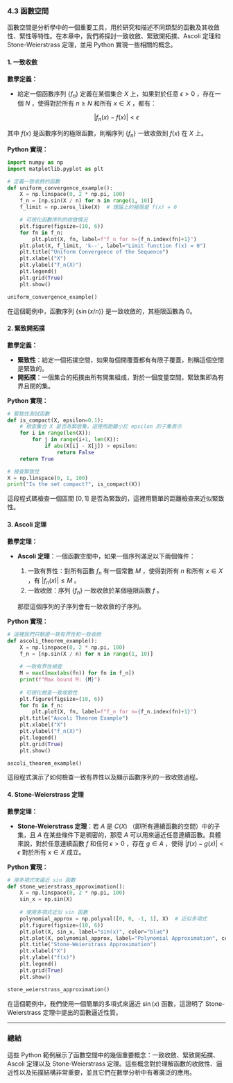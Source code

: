 ### 4.3 函數空間

函數空間是分析學中的一個重要工具，用於研究和描述不同類型的函數及其收斂性、緊性等特性。在本章中，我們將探討一致收斂、緊致開拓撲、Ascoli 定理和 Stone-Weierstrass 定理，並用 Python 實現一些相關的概念。

#### 1. 一致收斂

**數學定義：**
- 給定一個函數序列  $`\{f_n\}`$  定義在某個集合  $`X`$  上，如果對於任意  $`\epsilon > 0`$ ，存在一個  $`N`$ ，使得對於所有  $`n \geq N`$  和所有  $`x \in X`$ ，都有：
  
```math
|f_n(x) - f(x)| < \epsilon
```

  其中  $`f(x)`$  是函數序列的極限函數，則稱序列  $`\{f_n\}`$  一致收斂到  $`f(x)`$  在  $`X`$  上。

**Python 實現：**

```python
import numpy as np
import matplotlib.pyplot as plt

# 定義一致收斂的函數
def uniform_convergence_example():
    X = np.linspace(0, 2 * np.pi, 100)
    f_n = [np.sin(X / n) for n in range(1, 10)]
    f_limit = np.zeros_like(X)  # 理論上的極限是 f(x) = 0

    # 可視化函數序列的收斂情況
    plt.figure(figsize=(10, 6))
    for fn in f_n:
        plt.plot(X, fn, label=f"f_n for n={f_n.index(fn)+1}")
    plt.plot(X, f_limit, 'k--', label="Limit function f(x) = 0")
    plt.title("Uniform Convergence of the Sequence")
    plt.xlabel("X")
    plt.ylabel("f_n(X)")
    plt.legend()
    plt.grid(True)
    plt.show()

uniform_convergence_example()
```

在這個範例中，函數序列  $`\{ \sin(x / n) \}`$  是一致收斂的，其極限函數為 0。

#### 2. 緊致開拓撲

**數學定義：**
- **緊致性**：給定一個拓撲空間，如果每個開覆蓋都有有限子覆蓋，則稱這個空間是緊致的。
- **開拓撲**：一個集合的拓撲由所有開集組成，對於一個度量空間，緊致集即為有界且閉的集。

**Python 實現：**

```python
# 緊致性測試函數
def is_compact(X, epsilon=0.1):
    # 檢查集合 X 是否為緊致集，這裡用距離小於 epsilon 的子集表示
    for i in range(len(X)):
        for j in range(i+1, len(X)):
            if abs(X[i] - X[j]) > epsilon:
                return False
    return True

# 檢查緊致性
X = np.linspace(0, 1, 100)
print("Is the set compact?", is_compact(X))
```

這段程式碼檢查一個區間  $`[0, 1]`$  是否為緊致的，這裡用簡單的距離檢查來近似緊致性。

#### 3. Ascoli 定理

**數學定理：**
- **Ascoli 定理**：一個函數空間中，如果一個序列滿足以下兩個條件：
  1. 一致有界性：對所有函數  $`f_n`$  有一個常數  $`M`$ ，使得對所有  $`n`$  和所有  $`x \in X`$ ，有  $`|f_n(x)| \leq M`$ 。
  2. 一致收斂：序列  $`\{f_n\}`$  一致收斂於某個極限函數  $`f`$ 。
  
  那麼這個序列的子序列會有一致收斂的子序列。

**Python 實現：**

```python
# 這裡我們只驗證一致有界性和一致收斂
def ascoli_theorem_example():
    X = np.linspace(0, 2 * np.pi, 100)
    f_n = [np.sin(X / n) for n in range(1, 10)]
    
    # 一致有界性檢查
    M = max([max(abs(fn)) for fn in f_n])
    print(f"Max bound M: {M}")
    
    # 可視化檢查一致收斂性
    plt.figure(figsize=(10, 6))
    for fn in f_n:
        plt.plot(X, fn, label=f"f_n for n={f_n.index(fn)+1}")
    plt.title("Ascoli Theorem Example")
    plt.xlabel("X")
    plt.ylabel("f_n(X)")
    plt.legend()
    plt.grid(True)
    plt.show()

ascoli_theorem_example()
```

這段程式演示了如何檢查一致有界性以及顯示函數序列的一致收斂過程。

#### 4. Stone-Weierstrass 定理

**數學定理：**
- **Stone-Weierstrass 定理**：若  $`A`$  是  $`C(X)`$ （即所有連續函數的空間）中的子集，且  $`A`$  在某些條件下是稠密的，那麼  $`A`$  可以用來逼近任意連續函數。具體來說，對於任意連續函數  $`f`$  和任何  $`\epsilon > 0`$ ，存在  $`g \in A`$ ，使得  $`|f(x) - g(x)| < \epsilon`$  對於所有  $`x \in X`$  成立。

**Python 實現：**

```python
# 用多項式來逼近 sin 函數
def stone_weierstrass_approximation():
    X = np.linspace(0, 2 * np.pi, 100)
    sin_x = np.sin(X)
    
    # 使用多項式近似 sin 函數
    polynomial_approx = np.polyval([0, 0, -1, 1], X)  # 近似多項式
    plt.figure(figsize=(10, 6))
    plt.plot(X, sin_x, label="sin(x)", color="blue")
    plt.plot(X, polynomial_approx, label="Polynomial Approximation", color="red")
    plt.title("Stone-Weierstrass Approximation")
    plt.xlabel("X")
    plt.ylabel("f(x)")
    plt.legend()
    plt.grid(True)
    plt.show()

stone_weierstrass_approximation()
```

在這個範例中，我們使用一個簡單的多項式來逼近  $`\sin(x)`$  函數，這證明了 Stone-Weierstrass 定理中提出的函數逼近性質。

---

### 總結

這些 Python 範例展示了函數空間中的幾個重要概念：一致收斂、緊致開拓撲、Ascoli 定理以及 Stone-Weierstrass 定理。這些概念對於理解函數的收斂性、逼近性以及拓撲結構非常重要，並且它們在數學分析中有著廣泛的應用。